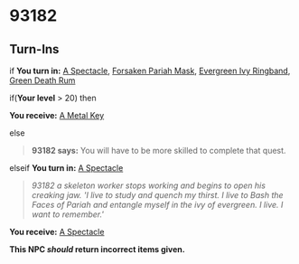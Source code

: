 # 93182








## Turn-Ins



if **You turn in:** [A Spectacle](/item/12848), [Forsaken Pariah Mask](/item/12850), [Evergreen Ivy Ringband](/item/12851), [Green Death Rum](/item/12610)


if(**Your level** > 20) then



 **You receive:**  [A Metal Key](/item/12849) 


else



>**93182 says:** You will have to be more skilled to complete that quest.


elseif **You turn in:** [A Spectacle](/item/12848)


>*93182 a skeleton worker stops working and begins to open his creaking jaw. 'I live to study and quench my thirst. I live to Bash the Faces of Pariah and entangle myself in the ivy of evergreen. I live. I want to remember.'*


 **You receive:**  [A Spectacle](/item/12848) 

**This NPC *should* return incorrect items given.**





